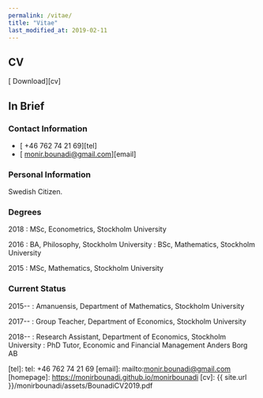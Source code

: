 ```yaml
---
permalink: /vitae/
title: "Vitae"
last_modified_at: 2019-02-11
---
```


## CV

[<i class="fas fa-file-pdf"></i> Download][cv]

## In Brief

### Contact Information

- [<i class="fas fa-phone"></i> +46 762 74 21 69][tel]
- [<i class="fas fa-envelope"></i> monir.bounadi@gmail.com][email]

### Personal Information

Swedish Citizen.

### Degrees

2018
:	MSc, Econometrics, Stockholm University

2016
:	BA, Philosophy, Stockholm University
:	BSc, Mathematics, Stockholm University

2015
:	MSc, Mathematics, Stockholm University

### Current Status 

2015--
:	Amanuensis, Department of Mathematics, Stockholm University

2017--
:	Group Teacher, Department of Economics, Stockholm University

2018--
:	Research Assistant, Department of Economics, Stockholm University 
:	PhD Tutor, Economic and Financial Management Anders Borg AB

[tel]: tel: +46 762 74 21 69
[email]: mailto:monir.bounadi@gmail.com
[homepage]: https://monirbounadi.github.io/monirbounadi
[cv]: {{ site.url }}/monirbounadi/assets/BounadiCV2019.pdf
